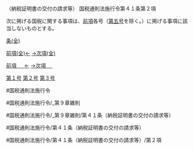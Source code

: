 （納税証明書の交付の請求等）
国税通則法施行令第４１条第２項

次に掲げる国税に関する事項は、[前項](国税通則法施行＿令＿第４１条第１項)各号（[第五号](国税通則法施行＿令＿第４１条第２項第５号)を除く。）に掲げる事項に該当しないものとする。

[条(全)](国税通則法施行＿令＿第４１条_.md)

[前項(全)←](国税通則法施行＿令＿第４１条第１項_.md)    [→次項(全)](国税通則法施行＿令＿第４１条第３項_.md)

[前項 　 ←](国税通則法施行＿令＿第４１条第１項.md)    [→次項 　 ](国税通則法施行＿令＿第４１条第３項.md)

[第１号](国税通則法施行＿令＿第４１条第２項第１号.md)  [第２号](国税通則法施行＿令＿第４１条第２項第２号.md)  [第３号](国税通則法施行＿令＿第４１条第２項第３号.md)  

#国税通則法施行令

#国税通則法施行令/_第９章雑則

#国税通則法施行令/_第９章雑則/第４１条（納税証明書の交付の請求等）

#国税通則法施行令/第４１条（納税証明書の交付の請求等）

#国税通則法施行令/第４１条（納税証明書の交付の請求等）/第２項

